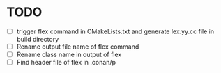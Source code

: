 # TODO
- [ ] trigger flex command in CMakeLists.txt and generate lex.yy.cc file in
      build directory
- [ ] Rename output file name of flex command
- [ ] Rename class name in output of flex
- [ ] Find header file of flex in .conan/p
